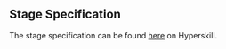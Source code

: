 ## Stage Specification

The stage specification can be found [here](https://hyperskill.org/projects/163/stages/850/implement) on Hyperskill.